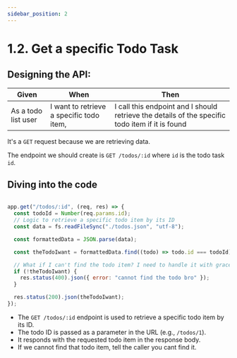 ```yaml
---
sidebar_position: 2
---
```


# 1.2. Get a specific Todo Task
 
## Designing the API:
| Given               | When                                     | Then                                                                                            |
|---------------------|------------------------------------------|-------------------------------------------------------------------------------------------------|
| As a todo list user | I want to retrieve a specific todo item, | I call this endpoint and I should retrieve the details of the specific todo item if it is found |

It's a `GET` request because we are retrieving data.

The endpoint we should create is `GET /todos/:id` where `id` is the todo task `id`.

## Diving into the code
```javascript

app.get("/todos/:id", (req, res) => {
  const todoId = Number(req.params.id);
  // Logic to retrieve a specific todo item by its ID
  const data = fs.readFileSync("./todos.json", "utf-8");

  const formattedData = JSON.parse(data);

  const theTodoIwant = formattedData.find((todo) => todo.id === todoId);

  // What if I can't find the todo item? I need to handle it with grace just like how I should handle myself.
  if (!theTodoIwant) {
    res.status(400).json({ error: "cannot find the todo bro" });
  }

  res.status(200).json(theTodoIwant);
});
```

- The `GET /todos/:id` endpoint is used to retrieve a specific todo item by its ID.
- The todo ID is passed as a parameter in the URL (e.g., `/todos/1`).
- It responds with the requested todo item in the response body.
- If we cannot find that todo item, tell the caller you cant find it.
